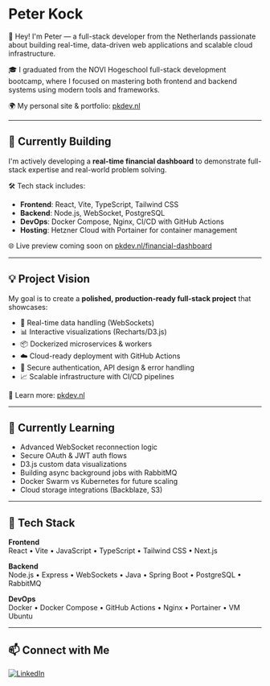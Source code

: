 # Peter Kock

👋 Hey! I'm Peter — a full-stack developer from the Netherlands passionate about building real-time, data-driven web applications and scalable cloud infrastructure.

🎓 I graduated from the NOVI Hogeschool full-stack development bootcamp, where I focused on mastering both frontend and backend systems using modern tools and frameworks.

🌍 My personal site & portfolio: [pkdev.nl](https://pkdev.nl)

---

## 🚧 Currently Building

I'm actively developing a **real-time financial dashboard** to demonstrate full-stack expertise and real-world problem solving.

🛠 Tech stack includes:

- **Frontend**: React, Vite, TypeScript, Tailwind CSS  
- **Backend**: Node.js, WebSocket, PostgreSQL  
- **DevOps**: Docker Compose, Nginx, CI/CD with GitHub Actions  
- **Hosting**: Hetzner Cloud with Portainer for container management

🌐 Live preview coming soon on [pkdev.nl/financial-dashboard](https://pkdev.nl/financial-dashboard)

---

## 💡 Project Vision

My goal is to create a **polished, production-ready full-stack project** that showcases:

- 🔄 Real-time data handling (WebSockets)
- 📊 Interactive visualizations (Recharts/D3.js)
- 📦 Dockerized microservices & workers
- ☁️ Cloud-ready deployment with GitHub Actions
- 🔐 Secure authentication, API design & error handling
- 📈 Scalable infrastructure with CI/CD pipelines

🔎 Learn more: [pkdev.nl](https://pkdev.nl)

---

## 🧠 Currently Learning

- Advanced WebSocket reconnection logic  
- Secure OAuth & JWT auth flows  
- D3.js custom data visualizations  
- Building async background jobs with RabbitMQ  
- Docker Swarm vs Kubernetes for future scaling  
- Cloud storage integrations (Backblaze, S3)

---

## 🧰 Tech Stack

**Frontend**  
React • Vite • JavaScript • TypeScript • Tailwind CSS • Next.js

**Backend**  
Node.js • Express • WebSockets • Java • Spring Boot • PostgreSQL • RabbitMQ

**DevOps**  
Docker • Docker Compose • GitHub Actions • Nginx • Portainer • VM Ubuntu

---

## 📫 Connect with Me

[![LinkedIn](https://img.shields.io/badge/-LinkedIn-blue?logo=linkedin&logoColor=white)](https://linkedin.com/in/peter-kock)

